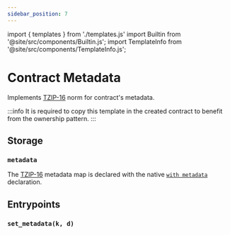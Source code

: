 ```yaml
---
sidebar_position: 7
---
```


import { templates } from './templates.js'
import Builtin from '@site/src/components/Builtin.js';
import TemplateInfo from '@site/src/components/TemplateInfo.js';

# Contract Metadata

Implements [TZIP-16](https://tzip.tezosagora.org/proposal/tzip-16/) norm for contract's metadata.

:::info
It is required to copy this template in the created contract to benefit from the ownership pattern.
:::
<TemplateInfo data={templates.metadata.info} />

## Storage

### `metadata`

The [TZIP-16](https://tzip.tezosagora.org/proposal/tzip-16/) metadata map is declared with the native [`with metadata`](/docs/reference/declarations/contract#metadata) declaration.

## Entrypoints

### `set_metadata(k, d)`

<Builtin data={templates.metadata.set_metadata} />


